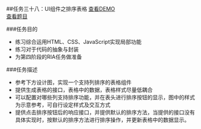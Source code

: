 ##任务三十八：UI组件之排序表格
[查看DEMO](https://rawgit.com/cjlalala/2016-IFE/master/phase03/task38/task38.html)<br>
[查看题目](http://ife.baidu.com/2016/task/detail?taskId=38)

###任务目的
* 练习综合运用HTML、CSS、JavaScript实现局部功能
* 练习对于代码的抽象与封装
* 为第四阶段的RIA任务做准备

###任务描述
* 参考下方设计图，实现一个支持列排序的表格组件
* 提供生成表格的接口，表格中的数据，表格样式尽量低耦合
* 可以配置对哪些列支持排序功能，并在表头进行排序按钮的显示，图中的样式为示意参考，可自行设定样式及交互方式
* 提供点击排序按钮后的响应接口，并提供默认的排序方法，当提供的接口没有具体实现时，按默认的排序方法进行排序操作，并更新表格中的数据显示。
